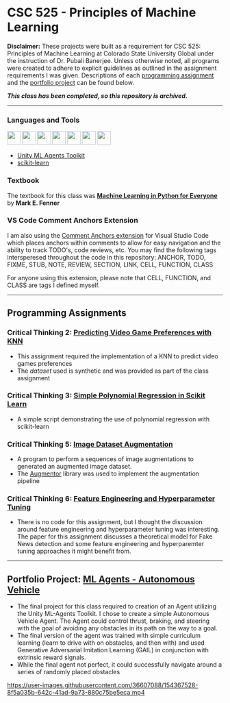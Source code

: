 # CSC 525 - Principles of Machine Learning
**Disclaimer:** These projects were built as a requirement for CSC 525: Principles of Machine Learning at Colorado State University Global under the instruction of Dr. Pubali Banerjee. Unless otherwise noted, all programs were created to adhere to explicit guidelines as outlined in the assignment requirements I was given. Descriptions of each [programming assignment](#programming-assignments) and the [portfolio project](#portfolio-project-ml-agents---autonomous-vehicle) can be found below.

*****This class has been completed, so this repository is archived.*****
___

### Languages and Tools
[<img align="left" height="32" width="32" src="https://cdn.svgporn.com/logos/python.svg" />](https://www.python.org)
[<img align="left" height="32" width="32" src="https://cdn.svgporn.com/logos/c-sharp.svg" />](https://dotnet.microsoft.com/en-us/languages/csharp)
[<img align="left" height="32" width="32" src="https://www.psych.mcgill.ca/labs/mogillab/anaconda2/lib/python2.7/site-packages/anaconda_navigator/static/images/anaconda-icon-512x512.png" />](https://www.anaconda.com/pricing)
[<img align="left" height="32" width="32" src="https://cdn.svgporn.com/logos/visual-studio-code.svg" />](https://code.visualstudio.com)
[<img align="left" height="32" width="32" src="https://cdn.svgporn.com/logos/git-icon.svg" />](https://git-scm.com)
[<img align="left" height="32" width="32" src="https://cdn.svgporn.com/logos/gitkraken.svg" />](https://www.gitkraken.com)
[<img align="left" height="32" width="32" src="https://cdn.freebiesupply.com/logos/large/2x/unity-69-logo-black-and-white.png" />](https://unity.com)
<br />
<br />

- [Unity ML Agents Toolkit](https://github.com/Unity-Technologies/ml-agents)
- [scikit-learn](https://scikit-learn.org/stable/)
### Textbook
The textbook for this class was [**Machine Learning in Python for Everyone**](https://www.oreilly.com/library/view/machine-learning-with/9780134845708/) by **Mark E. Fenner**
### VS Code Comment Anchors Extension
I am also using the [Comment Anchors extension](https://marketplace.visualstudio.com/items?itemName=ExodiusStudios.comment-anchors) for Visual Studio Code which places anchors within comments to allow for easy navigation and the ability to track TODO's, code reviews, etc. You may find the following tags intersperesed throughout the code in this repository: ANCHOR, TODO, FIXME, STUB, NOTE, REVIEW, SECTION, LINK, CELL, FUNCTION, CLASS

For anyone using this extension, please note that CELL, FUNCTION, and CLASS are tags I defined myself. 
<br />
___

## Programming Assignments

### Critical Thinking 2: [Predicting Video Game Preferences with KNN](CT%202/)
- This assignment required the implementation of a KNN to predict video games preferences 
- The *dataset* used is synthetic and was provided as part of the class assignment

### Critical Thinking 3: [Simple Polynomial Regression in Scikit Learn](CT%203/)
- A simple script demonstrating the use of polynomial regression with scikit-learn

### Critical Thinking 5: [Image Dataset Augmentation](CT%205/)
- A program to perform a sequences of image augmentations to generated an augmented image dataset.
- The [Augmentor](https://augmentor.readthedocs.io/en/master/) library was used to implement the augmentation pipeline

### Critical Thinking 6: [Feature Engineering and Hyperparameter Tuning](CT%206/)
- There is no code for this assignment, but I thought the discussion around feature engineering and hyperparameter tuning was interesting. The paper for this assignment discusses a theoretical model for Fake News detection and some feature engineering and hyperparemter tuning approaches it might benefit from. 

___

## Portfolio Project: [ML Agents - Autonomous Vehicle](Portfolio%20Project/)
- The final project for this class required to creation of an Agent utilizing the Unity ML-Agents Toolkit. I chose to create a simple Autonomous Vehicle Agent. The Agent could control thrust, braking, and steering with the goal of avoiding any obstacles in its path on the way to a goal.
- The final version of the agent was trained with simple curriculum learning (learn to drive with on obstacles, and then with) and used Generative Adversarial Imitation Learning (GAIL) in conjunction with extrinsic reward signals.
- While the final agent not perfect, it could successfully navigate around a series of randomly placed obstacles

https://user-images.githubusercontent.com/36607088/154367528-8f5a035b-642c-41ad-9a73-880c75be5eca.mp4


